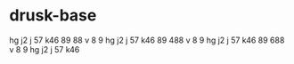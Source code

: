 # drusk-base
hg
j2
j
57
k46
89
88
v
8
9
hg
j2
j
57
k46
89
488
v
8
9
hg
j2
j
57
k46
89
688
v
8
9
hg
j2
j
57
k46
